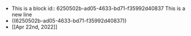 - This is a block
  id:: 6250502b-ad05-4633-bd71-f35992d40837
  This is a new line
- ((6250502b-ad05-4633-bd71-f35992d40837))
- [[Apr 22nd, 2022]]